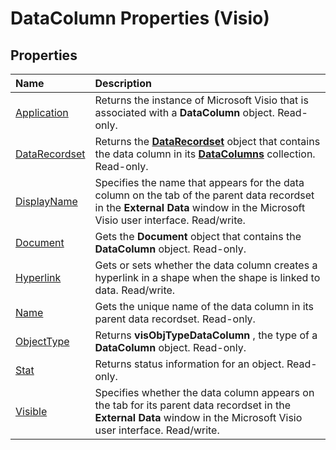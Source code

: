 
# DataColumn Properties (Visio)

## Properties



|**Name**|**Description**|
|:-----|:-----|
|[Application](fe10e16c-b86f-2dfc-9c6a-5ee4330363cd.md)|Returns the instance of Microsoft Visio that is associated with a  **DataColumn** object. Read-only.|
|[DataRecordset](e4ca0590-38fb-9fc2-cafd-f4883ce79b47.md)|Returns the  **[DataRecordset](e4ca0590-38fb-9fc2-cafd-f4883ce79b47.md)** object that contains the data column in its **[DataColumns](620a56f5-d552-1247-22fb-18d07993d5ad.md)** collection. Read-only.|
|[DisplayName](eddfba36-836b-97c4-2b34-a5a930d85d03.md)|Specifies the name that appears for the data column on the tab of the parent data recordset in the  **External Data** window in the Microsoft Visio user interface. Read/write.|
|[Document](c61bcd20-eeed-37c4-666c-604e27c95ed6.md)|Gets the  **Document** object that contains the **DataColumn** object. Read-only.|
|[Hyperlink](806f3eae-8bee-c053-6c25-b87a9c0ac0e3.md)|Gets or sets whether the data column creates a hyperlink in a shape when the shape is linked to data. Read/write.|
|[Name](9b66e7b1-f3e7-af3a-8a64-59ab90fd6119.md)|Gets the unique name of the data column in its parent data recordset. Read-only.|
|[ObjectType](1e4049ca-a37d-9a50-d6b2-5230ce9be592.md)|Returns  **visObjTypeDataColumn** , the type of a **DataColumn** object. Read-only.|
|[Stat](425bb336-860b-993c-7a4e-c1c9f906d442.md)|Returns status information for an object. Read-only.|
|[Visible](c540f37d-abbd-4831-e43b-653b228735a2.md)|Specifies whether the data column appears on the tab for its parent data recordset in the  **External Data** window in the Microsoft Visio user interface. Read/write.|

